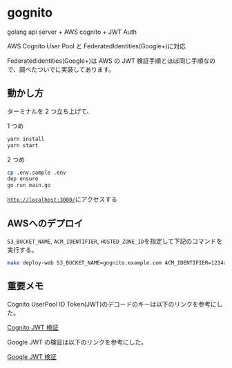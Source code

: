 # gognito

golang api server + AWS cognito + JWT Auth

AWS Cognito User Pool と FederatedIdentities(Google+)に対応

FederatedIdentities(Google+)は AWS の JWT 検証手順とほぼ同じ手順なので、調べたついでに実装してあります。

## 動かし方

ターミナルを 2 つ立ち上げて、

1 つめ

```sh
yarn install
yarn start
```

2 つめ

```sh
cp .env.sample .env
dep ensure
go run main.go
```

[`http://localhost:3000/`](http://localhost:3000/)にアクセスする

## AWSへのデプロイ

`S3_BUCKET_NAME`, `ACM_IDENTIFIER`, `HOSTED_ZONE_ID`を指定して下記のコマンドを実行する。

```sh
make deploy-web S3_BUCKET_NAME=gognito.example.com ACM_IDENTIFIER=1234xxxx-1010-1010-aaaa-123123123123 HOSTED_ZONE_ID=Z123XXXXXXXXXX
```

## 重要メモ

Cognito UserPool ID Token(JWT)のデコードのキーは以下のリンクを参考にした。

[Cognito JWT 検証](https://docs.aws.amazon.com/cognito/latest/developerguide/amazon-cognito-user-pools-using-tokens-with-identity-providers.html#amazon-cognito-identity-user-pools-using-id-and-access-tokens-in-web-api)

Google JWT の検証は以下のリンクを参考にした。

[Google JWT 検証](https://developers.google.com/identity/sign-in/web/backend-auth)

